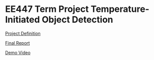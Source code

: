 # EE447 Term Project Temperature-Initiated Object Detection

[Project Definition](ee447_Term_Project_2024_25.pdf)

[Final Report](ee447_term_project_report.pdf)

[Demo Video](https://www.youtube.com/watch?v=qJ5J-r5qGlc)
